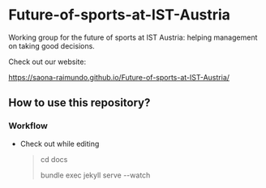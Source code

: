 # Future-of-sports-at-IST-Austria
Working group for the future of sports at IST Austria: helping management on taking good decisions.

Check out our website:

https://saona-raimundo.github.io/Future-of-sports-at-IST-Austria/



## How to use this repository?

### Workflow

- Check out while editing

  > cd docs
  >
  > bundle exec jekyll serve --watch
